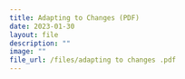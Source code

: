 ```yaml
---
title: Adapting to Changes (PDF)
date: 2023-01-30
layout: file
description: ""
image: ""
file_url: /files/adapting to changes .pdf
---
```

[](/files/adapting%20to%20changes%20.pdf)